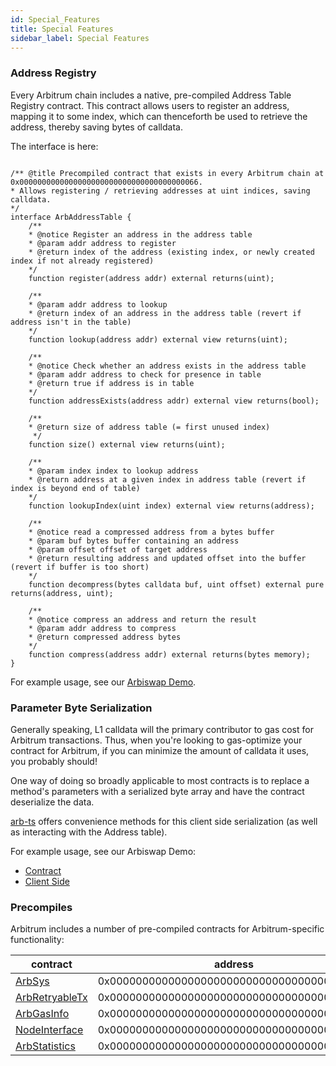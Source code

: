 ```yaml
---
id: Special_Features
title: Special Features
sidebar_label: Special Features
---
```


### Address Registry

Every Arbitrum chain includes a native, pre-compiled Address Table Registry contract. This contract allows users to register an address, mapping it to some index, which can thenceforth be used to retrieve the address, thereby saving bytes of calldata.

The interface is here:

```sol

/** @title Precompiled contract that exists in every Arbitrum chain at 0x0000000000000000000000000000000000000066.
* Allows registering / retrieving addresses at uint indices, saving calldata.
*/
interface ArbAddressTable {
    /**
    * @notice Register an address in the address table
    * @param addr address to register
    * @return index of the address (existing index, or newly created index if not already registered)
    */
    function register(address addr) external returns(uint);

    /**
    * @param addr address to lookup
    * @return index of an address in the address table (revert if address isn't in the table)
    */
    function lookup(address addr) external view returns(uint);

    /**
    * @notice Check whether an address exists in the address table
    * @param addr address to check for presence in table
    * @return true if address is in table
    */
    function addressExists(address addr) external view returns(bool);

    /**
    * @return size of address table (= first unused index)
     */
    function size() external view returns(uint);

    /**
    * @param index index to lookup address
    * @return address at a given index in address table (revert if index is beyond end of table)
    */
    function lookupIndex(uint index) external view returns(address);

    /**
    * @notice read a compressed address from a bytes buffer
    * @param buf bytes buffer containing an address
    * @param offset offset of target address
    * @return resulting address and updated offset into the buffer (revert if buffer is too short)
    */
    function decompress(bytes calldata buf, uint offset) external pure returns(address, uint);

    /**
    * @notice compress an address and return the result
    * @param addr address to compress
    * @return compressed address bytes
    */
    function compress(address addr) external returns(bytes memory);
}

```

For example usage, see our [Arbiswap Demo](https://github.com/OffchainLabs/Arbiswap_V2_mono/blob/5b7c38ebbc97bf1784c23526b9b75879cd053cdf/packages/other_contracts/contracts/UniswapV2Router02.sol#L736).

### Parameter Byte Serialization

Generally speaking, L1 calldata will the primary contributor to gas cost for Arbitrum transactions. Thus, when you're looking to gas-optimize your contract for Arbitrum, if you can minimize the amount of calldata it uses, you probably should!

One way of doing so broadly applicable to most contracts is to replace a method's parameters with a serialized byte array and have the contract deserialize the data.

[arb-ts](https://arb-ts-docs.netlify.app/) offers convenience methods for this client side serialization (as well as interacting with the Address table).

For example usage, see our Arbiswap Demo:

- [Contract](https://github.com/OffchainLabs/Arbiswap_V2_mono/blob/5b7c38ebbc97bf1784c23526b9b75879cd053cdf/packages/other_contracts/contracts/UniswapV2Router02.sol#L121)
- [Client Side](https://github.com/OffchainLabs/Arbiswap_V2_mono/blob/5b7c38ebbc97bf1784c23526b9b75879cd053cdf/packages/uniswap-interface/src/hooks/useSwapCallback.ts#L59)

### Precompiles

Arbitrum includes a number of pre-compiled contracts for Arbitrum-specific functionality:

| contract                                                                                                 | address                                    |
| -------------------------------------------------------------------------------------------------------- | ------------------------------------------ |
| [ArbSys](Arbsys.md)                                                                                      | 0x0000000000000000000000000000000000000064 |
| [ArbRetryableTx](L1_L2_Messages.md)                                                                      | 0x000000000000000000000000000000000000006E |
| [ArbGasInfo](https://github.com/OffchainLabs/arb-os/blob/develop/contracts/arbos/builtin/ArbGasInfo.sol) | 0x000000000000000000000000000000000000006C |
| [NodeInterface](L1_L2_Messages.md)                                                                       | 0x00000000000000000000000000000000000000C8 |
| [ArbStatistics](./sol_contract_docs/md_docs/arb-os/arbos/builtin/ArbStatistics.md)                       | 0x000000000000000000000000000000000000006F |
